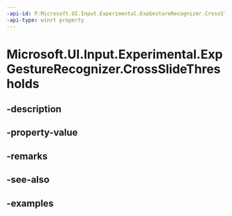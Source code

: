 ```yaml
---
-api-id: P:Microsoft.UI.Input.Experimental.ExpGestureRecognizer.CrossSlideThresholds
-api-type: winrt property
---
```


# Microsoft.UI.Input.Experimental.ExpGestureRecognizer.CrossSlideThresholds

<!--
public Windows.UI.Input.CrossSlideThresholds CrossSlideThresholds { get; set; }
-->


## -description

## -property-value

## -remarks

## -see-also

## -examples


